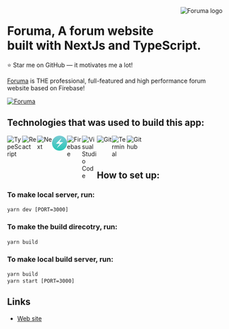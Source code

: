 <a href="https://aimeos.org/">
    <img src="http://www.upsara.com/images/k387768_.png" alt="Foruma logo" title="Foruma" align="right" height="60" />
</a>

# Foruma, A forum website built with NextJs and TypeScript.

:star: Star me on GitHub — it motivates me a lot!

[Foruma](https://aimeos.org/TYPO3) is THE professional, full-featured and
high performance forum website based on Firebase!

[![Foruma](http://www.upsara.com/images/t947953_.png)](http://typo3.demo.aimeos.org/)

## Technologies that was used to build this app:

<img align="left" title='TypeScript' alt="TypeScript" width="35px" src="https://upload.wikimedia.org/wikipedia/commons/4/4c/Typescript_logo_2020.svg" />
<img align="left" title='React' alt="React" width="35px" src="https://upload.wikimedia.org/wikipedia/commons/a/a7/React-icon.svg" />
<img align="left" title='Next' alt="Next" width="35px" src="https://www.svgrepo.com/show/354113/nextjs-icon.svg" />
<img align="left" title='ChakraUI' alt="ChakraUI" width="35px" src="https://raw.githubusercontent.com/chakra-ui/chakra-ui/main/logo/logomark-colored.svg" />
<img align="left" title='Firebase' alt="Firebase" width="35px" src="https://upload.wikimedia.org/wikipedia/commons/3/37/Firebase_Logo.svg" />
<img align="left" title='Visual Studio Code' alt="Visual Studio Code" width="35px" src="https://upload.wikimedia.org/wikipedia/commons/9/9a/Visual_Studio_Code_1.35_icon.svg" />
<img align="left" title='Git' alt="Git" width="35px" src="https://upload.wikimedia.org/wikipedia/commons/3/3f/Git_icon.svg" />
<img align="left" title='Terminal' alt="Terminal" width="35px" src="https://upload.wikimedia.org/wikipedia/commons/thumb/d/d8/High-contrast-utilities-terminal.svg/1024px-High-contrast-utilities-terminal.svg.png" />
<img align="left" title='Github' alt="Github" width="35px" src="https://github.githubassets.com/images/modules/logos_page/Octocat.png" />

<br >
<br >
<br >

## How to set up:

### To make local server, run:

```
yarn dev [PORT=3000]
```

### To make the build direcotry, run:

```
yarn build
```

### To make local build server, run:

```
yarn build
yarn start [PORT=3000]
```

## Links

-   [Web site](https://aimeos.org/integrations/typo3-shop-extension/)
